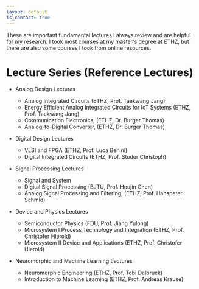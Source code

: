 ```yaml
---
layout: default
is_contact: true
---
```


These are important fundamental lectures I always review and are helpful for my research. I took most courses at my master's degree at ETHZ, but there are also some courses I took from online resources. 

# Lecture Series (Reference Lectures)
- Analog Design Lectures
  - Analog Integrated Circuits (ETHZ, Prof. Taekwang Jang)
  - Energy Efficient Analog Integrated Circuits for IoT Systems (ETHZ, Prof. Taekwang Jang)
  - Communication Electronics, (ETHZ, Dr. Burger Thomas)
  - Analog-to-Digital Converter, (ETHZ, Dr. Burger Thomas)

- Digital Design Lectures
  - VLSI and FPGA (ETHZ, Prof. Luca Benini)
  - Digital Integrated Circuits (ETHZ, Prof. Studer Christoph)

- Signal Processing Lectures
  - Signal and System
  - Digital Signal Processing (BJTU, Prof. Houjin Chen)
  - Analog Signal Processing and Filtering, (ETHZ, Prof. Hanspeter Schmid)

- Device and Physics Lectures
  - Semiconductor Physics (FDU, Prof. Jiang Yulong)
  - Microsystem I Process Technology and Integration (ETHZ, Prof. Christofer Hierold)
  - Microsystem II Device and Applications (ETHZ, Prof. Christofer Hierold)

- Neuromorphic and Machine Learning Lectures
  - Neuromorphic Engineering (ETHZ, Prof. Tobi Delbruck)
  - Introduction to Machine Learning (ETHZ, Prof. Andreas Krause)





